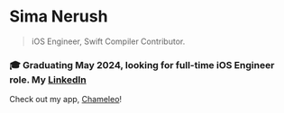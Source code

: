 # Sima Nerush
> iOS Engineer, Swift Compiler Contributor. 
### 🎓 Graduating May 2024, looking for full-time iOS Engineer role. My [LinkedIn](https://www.linkedin.com/in/simanerush/)
 
Check out my app, [Chameleo](https://apps.apple.com/us/app/chameleo-daily-inspiration/id6443801762)!
